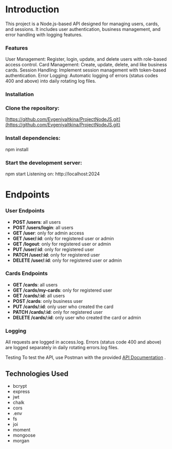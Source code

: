 # Introduction

This project is a Node.js-based API designed for managing users, cards, and sessions. It includes user authentication, business management, and error handling with logging features.

### Features
User Management: Register, login, update, and delete users with role-based access control.
Card Management: Create, update, delete, and like business cards.
Session Handling: Implement session management with token-based authentication.
Error Logging: Automatic logging of errors (status codes 400 and above) into daily rotating log files.

### Installation

### Clone the repository:
[https://github.com/EvgeniyaItkina/ProjectNodeJS.git](https://github.com/EvgeniyaItkina/ProjectNodeJS.git) 

### Install dependencies:
npm install

### Start the development server:
npm start
Listening on: http://localhost:2024

# Endpoints
### User Endpoints
- **POST /users**: all users
- **POST /users/login**: all users
- **GET /user**: only for admin access
- **GET /user/:id**: only for registered user  or admin
- **GET /logout**: only for registered user or admin
- **PUT /user/:id**: only for registered user
- **PATCH /user/:id**: only for registered user
- **DELETE /user/:id**: only for registered user or admin

### Cards Endpoints
- **GET /cards**: all users
- **GET /cards/my-cards**: only for registered user
- **GET /cards/:id**: all users
- **POST /cards**: only business user
- **PUT /cards/:id**: only user who created the card
- **PATCH /cards/:id**: only for registered user
- **DELETE /cards/:id**: only user who created the card or admin

### Logging
All requests are logged in access.log.
Errors (status code 400 and above) are logged separately in daily rotating errors.log files.

Testing
To test the API, use Postman with the provided [API Documentation](https://documenter.getpostman.com/view/36795431/2sA3sAhTVf#f8d29a03-0cea-41ce-8cce-351c8c867ff1) .

## Technologies Used
* bcrypt
* express
* jwt
* chalk
* cors
* .env
* fs
* joi
* moment
* mongoose
* morgan

